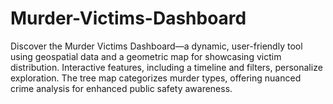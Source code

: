 # Murder-Victims-Dashboard
Discover the Murder Victims Dashboard—a dynamic, user-friendly tool using geospatial data and a geometric map for showcasing victim distribution. Interactive features, including a timeline and filters, personalize exploration. The tree map categorizes murder types, offering nuanced crime analysis for enhanced public safety awareness.
